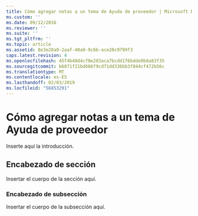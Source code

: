```yaml
---
title: Cómo agregar notas a un tema de Ayuda de proveedor | Microsoft Docs
ms.custom: ''
ms.date: 09/12/2016
ms.reviewer: ''
ms.suite: ''
ms.tgt_pltfrm: ''
ms.topic: article
ms.assetid: 8e3e28a9-2aaf-40a9-9c6b-ace20c9799f3
caps.latest.revision: 4
ms.openlocfilehash: 45f4b40d4cf0e203aca7bcdd1f6bdde9b8a83f35
ms.sourcegitcommit: b6871f21bd666f9cd71dd336bb3f844cf472b56c
ms.translationtype: MT
ms.contentlocale: es-ES
ms.lasthandoff: 02/03/2019
ms.locfileid: "56853291"
---
```

# <a name="how-to-add-notes-to-a-provider-help-topic"></a>Cómo agregar notas a un tema de Ayuda de proveedor

Inserte aquí la introducción.

## <a name="section-heading"></a>Encabezado de sección

Insertar el cuerpo de la sección aquí.

### <a name="subsection-heading"></a>Encabezado de subsección

Insertar el cuerpo de la subsección aquí.
